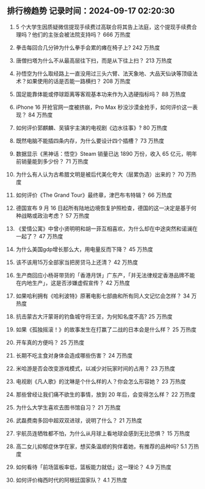 
## 排行榜趋势 记录时间：2024-09-17 02:20:30
  
  1. 5 个大学生因质疑微信提现手续费过高联合将其告上法庭，这个提现手续费合理吗？他们的主张会被法院支持吗？ 666 万热度
    
  2. 拳击每回合几分钟为什么拳手会累的瘫在椅子上? 242 万热度
    
  3. 唐僧扫塔为什么不从最高层往下扫，而是从下往上扫？ 213 万热度
    
  4. 孙悟空为什么取经路上一直没用过三头六臂、法天象地、大品天仙诀等顶级法术？如果使用的话是否能一路横扫？ 208 万热度
    
  5. 国足能靠体能或停球距离等客观基本功来作为入选硬指标吗？ 88 万热度
    
  6. iPhone 16 开抢官网一度被挤崩，Pro Max 秒没沙漠金抢手，如何评价这一表现？ 84 万热度
    
  7. 如何评价郭麒麟、吴镇宇主演的电视剧《边水往事》? 80 万热度
    
  8. 既然电脑不能插四条内存，为什么要设计四个插槽？ 73 万热度
    
  9. 数据显示《黑神话：悟空》Steam 销量已达 1890 万份，收入 65 亿元，明年前销量能到多少份？ 71 万热度
    
  10. 为什么有人认为古希腊文明是被后代美化夸大（层累伪造）出来的？ 70 万热度
    
  11. 如何评价《The Grand Tour》最终章，津巴布韦特辑？ 66 万热度
    
  12. 德国宣布 9 月 16 日起所有陆地边境恢复护照检查，德国的这一决定是基于何种战略或政治考虑？ 57 万热度
    
  13. 《爱情公寓》中曾小贤明明和胡一菲互相喜欢，为什么却在中途突然和诺澜在一起了？ 47 万热度
    
  14. 为什么美国gdp增长那么大，用电量反而下降？ 45 万热度
    
  15. 该不该用15万全部家当把房贷马上还清？ 42 万热度
    
  16. 生产商回应小杨哥带货的「香港月饼」广东产，「并无法律规定香港品牌不能在内地生产」，这是否涉嫌虚假宣传？ 42 万热度
    
  17. 如果哈利拥有《哈利波特》原著电影七部曲和所有同人文记忆会怎样？ 34 万热度
    
  18. 抗击蒙古大汗蒙哥的钓鱼城守将王坚，为何知名度不高? 25 万热度
    
  19. 如果《孤独摇滚！》的故事发生在打赢了二战的日本会是什么样？ 25 万热度
    
  20. 开车真的方便吗？ 25 万热度
    
  21. 长期不吃主食对身体会造成哪些伤害？ 24 万热度
    
  22. 米哈游是否会改变游戏模式，以减少对玩家时间的占用？ 23 万热度
    
  23. 电视剧《凡人歌》的沈琳是个什么样的人？你会怎么形容她？ 23 万热度
    
  24. 那些曾经让我们痛不欲生的事情，放到 20 年后，会变得怎么样？ 22 万热度
    
  25. 为什么大学生喜欢去图书馆自习？ 21 万热度
    
  26. 武磊费南多回中超双双进球，说明了什么？ 21 万热度
    
  27. 宇航员连牺牲都不怕，为什么从月球上看地球会感到无比恐惧？ 15 万热度
    
  28. 高二女儿抑郁症休学在家，想买条温顺的狗伴着她，有推荐的品种吗? 5.1 万热度
    
  29. 如何看待「前场篮板率低，篮板能力就低」这一理论？ 4.9 万热度
    
  30. 如何评价梅西时代的阿根廷国家队？ 4.1 万热度
    